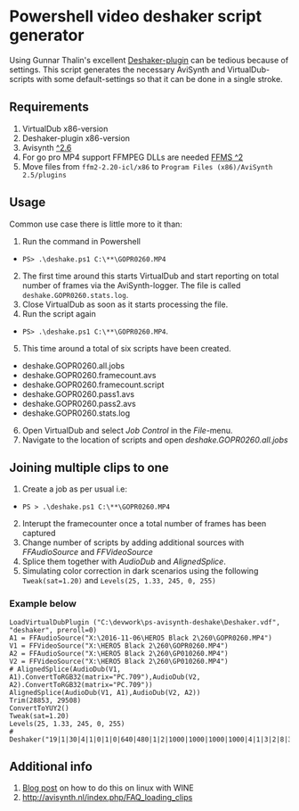 # Powershell video deshaker script generator
Using Gunnar Thalin's excellent [Deshaker-plugin](http://www.guthspot.se/video/deshaker.htm) can be tedious because of settings. This script generates the necessary AviSynth and VirtualDub-scripts with some default-settings so that it can be done in a single stroke. 

## Requirements
1. VirtualDub x86-version
2. Deshaker-plugin x86-version
3. Avisynth [^2.6](https://sourceforge.net/projects/avisynth2/files/latest/download)
4. For go pro MP4 support FFMPEG DLLs are needed [FFMS ^2](https://github.com/FFMS/ffms2/releases)
5. Move files from `ffm2-2.20-icl/x86` to `Program Files (x86)/AviSynth 2.5/plugins`

## Usage
Common use case there is little more to it than:

1. Run the command in Powershell
  * `PS> .\deshake.ps1 C:\**\GOPR0260.MP4`
2. The first time around this starts VirtualDub and start reporting on total number of frames via the AviSynth-logger. The file is called `deshake.GOPR0260.stats.log`.
3. Close VirtualDub as soon as it starts processing the file.
4. Run the script again 
  * `PS> .\deshake.ps1 C:\**\GOPR0260.MP4`.
5. This time around a total of six scripts have been created.
  * deshake.GOPR0260.all.jobs
  * deshake.GOPR0260.framecount.avs
  * deshake.GOPR0260.framecount.script
  * deshake.GOPR0260.pass1.avs
  * deshake.GOPR0260.pass2.avs
  * deshake.GOPR0260.stats.log
6. Open VirtualDub and select *Job Control* in the *File*-menu.
7. Navigate to the location of scripts and open *deshake.GOPR0260.all.jobs*

## Joining multiple clips to one

1. Create a job as per usual i.e:
  * `PS > .\deshake.ps1 C:\**\GOPR0260.MP4`
2. Interupt the framecounter once a total number of frames has been captured 
3. Change number of scripts by adding additional sources with *FFAudioSource* and *FFVideoSource*
4. Splice them together with *AudioDub* and *AlignedSplice*. 
5. Simulating color correction in dark scenarios using the following `Tweak(sat=1.20)` and `Levels(25, 1.33, 245, 0, 255)`

### Example below

	LoadVirtualDubPlugin ("C:\devwork\ps-avisynth-deshake\Deshaker.vdf", "deshaker", preroll=0)
	A1 = FFAudioSource("X:\2016-11-06\HERO5 Black 2\260\GOPR0260.MP4")
	V1 = FFVideoSource("X:\HERO5 Black 2\260\GOPR0260.MP4")
	A2 = FFAudioSource("X:\HERO5 Black 2\260\GP010260.MP4")
	V2 = FFVideoSource("X:\HERO5 Black 2\260\GP010260.MP4")
	# AlignedSplice(AudioDub(V1, A1).ConvertToRGB32(matrix="PC.709"),AudioDub(V2, A2).ConvertToRGB32(matrix="PC.709"))
	AlignedSplice(AudioDub(V1, A1),AudioDub(V2, A2))
	Trim(28853, 29508)
	ConvertToYUY2()
	Tweak(sat=1.20)
	Levels(25, 1.33, 245, 0, 255)
	# Deshaker("19|1|30|4|1|0|1|0|640|480|1|2|1000|1000|1000|1000|4|1|3|2|8|30|300|4|C:\\usr\\xyz\\Deshaker.log|0|0|0|0|0|0|0|0|0|0|0|0|0|1|10|10|5|10|0|0|30|30|0|0|1|0|1|1|0|10|1000|1|90|1|1|20|5000|100|20|1|0|ff00ff")

## Additional info
1. [Blog post](http://abarry.org/avisynth-virtualdub-linux-gopro-hero-4-black-120fps-video/
) on how to do this on linux with WINE
2. http://avisynth.nl/index.php/FAQ_loading_clips
